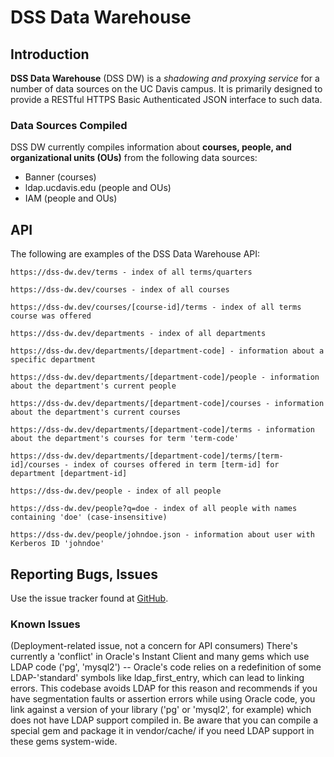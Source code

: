# DSS Data Warehouse

## Introduction
**DSS Data Warehouse** (DSS DW) is a *shadowing and proxying service* for a number of data sources on the UC Davis campus. It is primarily designed to provide a RESTful HTTPS Basic Authenticated JSON interface to such data.

### Data Sources Compiled
DSS DW currently compiles information about **courses, people, and organizational units (OUs)** from the following data sources:

* Banner (courses)
* ldap.ucdavis.edu (people and OUs)
* IAM (people and OUs)

## API
The following are examples of the DSS Data Warehouse API:

    https://dss-dw.dev/terms - index of all terms/quarters
    
    https://dss-dw.dev/courses - index of all courses
    
    https://dss-dw.dev/courses/[course-id]/terms - index of all terms course was offered
    
    https://dss-dw.dev/departments - index of all departments
    
    https://dss-dw.dev/departments/[department-code] - information about a specific department
    
    https://dss-dw.dev/departments/[department-code]/people - information about the department's current people
    
    https://dss-dw.dev/departments/[department-code]/courses - information about the department's current courses
    
    https://dss-dw.dev/departments/[department-code]/terms - information about the department's courses for term 'term-code'
    
    https://dss-dw.dev/departments/[department-code]/terms/[term-id]/courses - index of courses offered in term [term-id] for department [department-id]
    
    https://dss-dw.dev/people - index of all people
    
    https://dss-dw.dev/people?q=doe - index of all people with names containing 'doe' (case-insensitive)
    
    https://dss-dw.dev/people/johndoe.json - information about user with Kerberos ID 'johndoe'

## Reporting Bugs, Issues
Use the issue tracker found at [GitHub](https://github.com/cthielen/dss-dw/issues).

### Known Issues
(Deployment-related issue, not a concern for API consumers)
There's currently a 'conflict' in Oracle's Instant Client and many gems which use LDAP code ('pg', 'mysql2') -- Oracle's code relies on a redefinition of some LDAP-'standard' symbols like ldap_first_entry, which can lead to linking errors. This codebase avoids LDAP for this reason and recommends if you have segmentation faults or assertion errors while using Oracle code, you link against a version of your library ('pg' or 'mysql2', for example) which does not have LDAP support compiled in. Be aware that you can compile a special gem and package it in vendor/cache/ if you need LDAP support in these gems system-wide.
